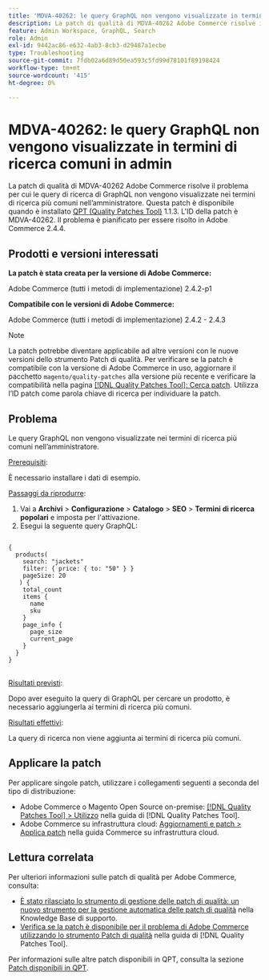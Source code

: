 ```yaml
---
title: 'MDVA-40262: le query GraphQL non vengono visualizzate in termini di ricerca comuni in admin'
description: La patch di qualità di MDVA-40262 Adobe Commerce risolve il problema per cui le query di ricerca di GraphQL non vengono visualizzate nei termini di ricerca più comuni nell’amministratore. Questa patch è disponibile quando è installato [Quality Patches Tool (QPT)](https://experienceleague.adobe.com/it/docs/commerce-operations/tools/quality-patches-tool/quality-patches-tool-to-self-serve-quality-patches) 1.1.3. L'ID della patch è MDVA-40262. Il problema è pianificato per essere risolto in Adobe Commerce 2.4.4.
feature: Admin Workspace, GraphQL, Search
role: Admin
exl-id: 9442ac86-e632-4ab3-8cb3-d29487a1ecbe
type: Troubleshooting
source-git-commit: 7fdb02a6d89d50ea593c5fd99d78101f89198424
workflow-type: tm+mt
source-wordcount: '415'
ht-degree: 0%

---
```


# MDVA-40262: le query GraphQL non vengono visualizzate in termini di ricerca comuni in admin

La patch di qualità di MDVA-40262 Adobe Commerce risolve il problema per cui le query di ricerca di GraphQL non vengono visualizzate nei termini di ricerca più comuni nell’amministratore. Questa patch è disponibile quando è installato [QPT (Quality Patches Tool)](https://experienceleague.adobe.com/it/docs/commerce-operations/tools/quality-patches-tool/quality-patches-tool-to-self-serve-quality-patches) 1.1.3. L&#39;ID della patch è MDVA-40262. Il problema è pianificato per essere risolto in Adobe Commerce 2.4.4.

## Prodotti e versioni interessati

**La patch è stata creata per la versione di Adobe Commerce:**

Adobe Commerce (tutti i metodi di implementazione) 2.4.2-p1

**Compatibile con le versioni di Adobe Commerce:**

Adobe Commerce (tutti i metodi di implementazione) 2.4.2 - 2.4.3

>[!NOTE]
>
>La patch potrebbe diventare applicabile ad altre versioni con le nuove versioni dello strumento Patch di qualità. Per verificare se la patch è compatibile con la versione di Adobe Commerce in uso, aggiornare il pacchetto `magento/quality-patches` alla versione più recente e verificare la compatibilità nella pagina [[!DNL Quality Patches Tool]: Cerca patch](https://experienceleague.adobe.com/it/docs/commerce-operations/tools/quality-patches-tool/quality-patches-tool-to-self-serve-quality-patches). Utilizza l’ID patch come parola chiave di ricerca per individuare la patch.

## Problema

Le query GraphQL non vengono visualizzate nei termini di ricerca più comuni nell’amministratore.

<u>Prerequisiti</u>:

È necessario installare i dati di esempio.

<u>Passaggi da riprodurre</u>:

1. Vai a **Archivi** > **Configurazione** > **Catalogo** > **SEO** > **Termini di ricerca popolari** e imposta per l&#39;attivazione.
1. Esegui la seguente query GraphQL:

<pre>
<code class="language-graphql">
&lbrace;
  products(
    search: "jackets"
    filter: { price: { to: "50" } }
    pageSize: 20
   ) &lbrace;
    total_count
    items &lbrace;
      name
      sku
    &rbrace;
    page_info &lbrace;
      page_size
      current_page
    &rbrace;
  &rbrace;
&rbrace;
</code>
</pre>

<u>Risultati previsti</u>:

Dopo aver eseguito la query di GraphQL per cercare un prodotto, è necessario aggiungerla ai termini di ricerca più comuni.

<u>Risultati effettivi</u>:

La query di ricerca non viene aggiunta ai termini di ricerca più comuni.

## Applicare la patch

Per applicare singole patch, utilizzare i collegamenti seguenti a seconda del tipo di distribuzione:

* Adobe Commerce o Magento Open Source on-premise: [[!DNL Quality Patches Tool] > Utilizzo](/help/tools/quality-patches-tool/usage.md) nella guida di [!DNL Quality Patches Tool].
* Adobe Commerce su infrastruttura cloud: [Aggiornamenti e patch > Applica patch](https://experienceleague.adobe.com/docs/commerce-cloud-service/user-guide/develop/upgrade/apply-patches.html?lang=it) nella guida Commerce su infrastruttura cloud.

## Lettura correlata

Per ulteriori informazioni sulle patch di qualità per Adobe Commerce, consulta:

* [È stato rilasciato lo strumento di gestione delle patch di qualità: un nuovo strumento per la gestione automatica delle patch di qualità](https://experienceleague.adobe.com/it/docs/commerce-operations/tools/quality-patches-tool/quality-patches-tool-to-self-serve-quality-patches) nella Knowledge Base di supporto.
* [Verifica se la patch è disponibile per il problema di Adobe Commerce utilizzando lo strumento Patch di qualità](/help/tools/quality-patches-tool/patches-available-in-qpt/check-patch-for-magento-issue-with-magento-quality-patches.md) nella guida di [!DNL Quality Patches Tool].

Per informazioni sulle altre patch disponibili in QPT, consulta la sezione [Patch disponibili in QPT](https://experienceleague.adobe.com/tools/commerce-quality-patches/index.html?lang=it).
